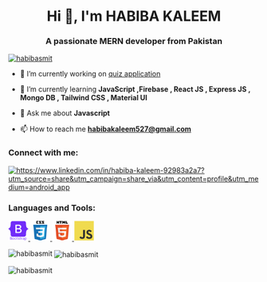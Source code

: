 <h1 align="center">Hi 👋, I'm HABIBA KALEEM</h1>
<h3 align="center">A passionate MERN developer from Pakistan</h3>

<p align="left"> <a href="https://github.com/ryo-ma/github-profile-trophy"><img src="https://github-profile-trophy.vercel.app/?username=habibasmit" alt="habibasmit" /></a> </p>

- 🔭 I’m currently working on [quiz application](https://quizapplicationjavascript000000000000.netlify.app/)

- 🌱 I’m currently learning **JavaScript ,Firebase , React JS , Express JS , Mongo DB , Tailwind CSS , Material UI**

- 💬 Ask me about **Javascript**

- 📫 How to reach me **habibakaleem527@gmail.com**

<h3 align="left">Connect with me:</h3>
<p align="left">
<a href="https://linkedin.com/in/https://www.linkedin.com/in/habiba-kaleem-92983a2a7?utm_source=share&utm_campaign=share_via&utm_content=profile&utm_medium=android_app" target="blank"><img align="center" src="https://raw.githubusercontent.com/rahuldkjain/github-profile-readme-generator/master/src/images/icons/Social/linked-in-alt.svg" alt="https://www.linkedin.com/in/habiba-kaleem-92983a2a7?utm_source=share&utm_campaign=share_via&utm_content=profile&utm_medium=android_app" height="30" width="40" /></a>
</p>

<h3 align="left">Languages and Tools:</h3>
<p align="left"> <a href="https://getbootstrap.com" target="_blank" rel="noreferrer"> <img src="https://raw.githubusercontent.com/devicons/devicon/master/icons/bootstrap/bootstrap-plain-wordmark.svg" alt="bootstrap" width="40" height="40"/> </a> <a href="https://www.w3schools.com/css/" target="_blank" rel="noreferrer"> <img src="https://raw.githubusercontent.com/devicons/devicon/master/icons/css3/css3-original-wordmark.svg" alt="css3" width="40" height="40"/> </a> <a href="https://www.w3.org/html/" target="_blank" rel="noreferrer"> <img src="https://raw.githubusercontent.com/devicons/devicon/master/icons/html5/html5-original-wordmark.svg" alt="html5" width="40" height="40"/> </a> <a href="https://developer.mozilla.org/en-US/docs/Web/JavaScript" target="_blank" rel="noreferrer"> <img src="https://raw.githubusercontent.com/devicons/devicon/master/icons/javascript/javascript-original.svg" alt="javascript" width="40" height="40"/> </a> </p>

<p><img align="left" src="https://github-readme-stats.vercel.app/api/top-langs?username=habibasmit&show_icons=true&locale=en&layout=compact" alt="habibasmit" /></p>

<p>&nbsp;<img align="center" src="https://github-readme-stats.vercel.app/api?username=habibasmit&show_icons=true&locale=en" alt="habibasmit" /></p>

<p><img align="center" src="https://github-readme-streak-stats.herokuapp.com/?user=habibasmit&" alt="habibasmit" /></p>

